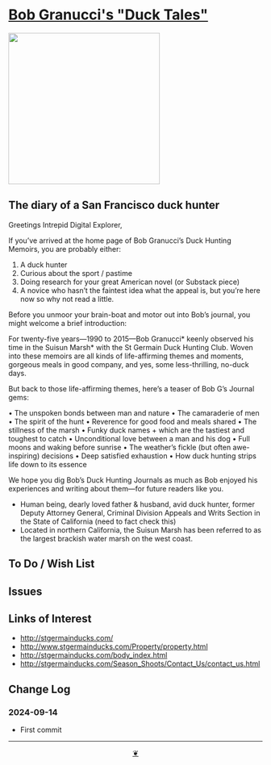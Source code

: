 # [Bob Granucci's "Duck Tales"]( https://evereverland.github.io/granucci "Home page" )

<img src="https://evereverland.github.io/granucci/duck-hunter-memoirs.png" width=300 >

## The diary of a San Francisco duck hunter

Greetings Intrepid Digital Explorer,

If you’ve arrived at the home page of Bob Granucci’s Duck Hunting Memoirs, you are probably either:

1. A duck hunter
2. Curious about the sport / pastime
3. Doing research for your great American novel (or Substack piece)
4. A novice who hasn’t the faintest idea what the appeal is, but you’re here now so why not read a little.

Before you unmoor your brain-boat and motor out into Bob’s journal, you might welcome a brief introduction:

For twenty-five years—1990 to 2015—Bob Granucci* keenly observed his time in the Suisun Marsh* with the St Germain Duck Hunting Club. Woven into these memoirs are all kinds of life-affirming themes and moments, gorgeous meals in good company, and yes, some less-thrilling, no-duck days.

But back to those life-affirming themes, here’s a teaser of Bob G’s Journal gems:

• The unspoken bonds between man and nature
• The camaraderie of men
• The spirit of the hunt
• Reverence for good food and meals shared
• The stillness of the marsh
• Funky duck names + which are the tastiest and toughest to catch
• Unconditional love between a man and his dog
• Full moons and waking before sunrise
• The weather’s fickle (but often awe-inspiring) decisions
• Deep satisfied exhaustion
• How duck hunting strips life down to its essence

We hope you dig Bob’s Duck Hunting Journals as much as Bob enjoyed his experiences and writing about them—for future readers like you.

* Human being, dearly loved father & husband, avid duck hunter, former Deputy Attorney General, Criminal Division Appeals and Writs Section in the State of California (need to fact check this)
* Located in northern California, the Suisun Marsh has been referred to as the largest brackish water marsh on the west coast.



## To Do / Wish List


## Issues


## Links of Interest

* http://stgermainducks.com/
* http://www.stgermainducks.com/Property/property.html
* http://stgermainducks.com/body_index.html
* http://stgermainducks.com/Season_Shoots/Contact_Us/contact_us.html

## Change Log


### 2024-09-14

* First commit


***

<center title="Hello! Click me to go up to the top" ><a class=aDingbat href=javascript:window.scrollTo(0,0);> ❦ </a></center>
